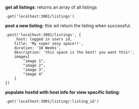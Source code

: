 **get all listings**: 
returns an array of all listings
```
.get('localhost:3001/listings')
```

**post a new listing**: 
this wil return the listing when successful.
```
.post('localhost:3001/listings', {
    _host: logged in users id,
    title: 'My super sexy space!!',
    duration: '10 Weeks',
    description: 'this space is the best! you want this!',
    images[
        "image 1",
        "image 2",
        "image 3",
        "image 4"
    ]
})
```

**populate hostid with host info for view specific listing**: 
```
.get('localhost:3001/listing/:listing_id')
```